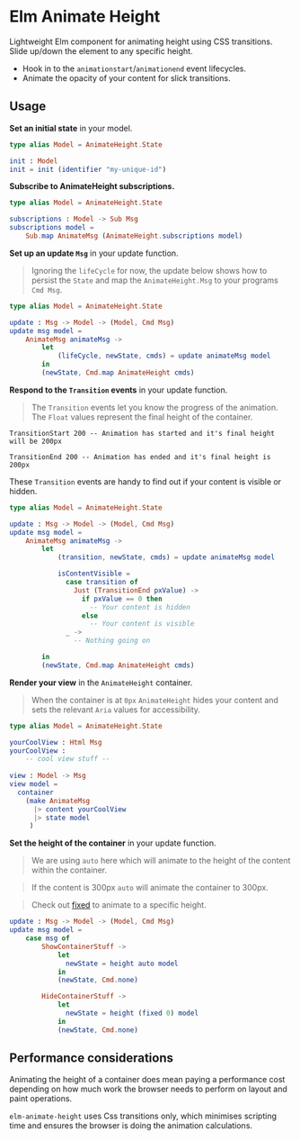 # Elm Animate Height
Lightweight Elm component for animating height using CSS transitions. Slide up/down the element to any specific height.

- Hook in to the `animationstart`/`animationend` event lifecycles.
- Animate the opacity of your content for slick transitions.

## Usage
__Set an initial state__ in your model.

```elm
type alias Model = AnimateHeight.State

init : Model
init = init (identifier "my-unique-id")
```


__Subscribe to AnimateHeight subscriptions.__

```elm
type alias Model = AnimateHeight.State

subscriptions : Model -> Sub Msg
subscriptions model = 
    Sub.map AnimateMsg (AnimateHeight.subscriptions model)
```

__Set up an update `Msg`__ in your update function.

> Ignoring the `lifeCycle` for now, the update below shows how to persist the `State` and map the `AnimateHeight.Msg` to your programs `Cmd Msg`.

```elm
type alias Model = AnimateHeight.State

update : Msg -> Model -> (Model, Cmd Msg)
update msg model =
    AnimateMsg animateMsg ->
        let
            (lifeCycle, newState, cmds) = update animateMsg model
        in
        (newState, Cmd.map AnimateHeight cmds)

```
__Respond to the `Transition` events__ in your update function.

> The `Transition` events let you know the progress of the animation.
The `Float` values represent the final height of the container.

```
TransitionStart 200 -- Animation has started and it's final height will be 200px
```

```
TransitionEnd 200 -- Animation has ended and it's final height is 200px
```

These `Transition` events are handy to find out if your content is 
visible or hidden.


```elm
type alias Model = AnimateHeight.State

update : Msg -> Model -> (Model, Cmd Msg)
update msg model =
    AnimateMsg animateMsg ->
        let
            (transition, newState, cmds) = update animateMsg model

            isContentVisible =
              case transition of 
                Just (TransitionEnd pxValue) ->
                  if pxValue == 0 then
                    -- Your content is hidden
                  else 
                    -- Your content is visible
              _ ->
                -- Nothing going on

        in
        (newState, Cmd.map AnimateHeight cmds)

```

__Render your view__ in the `AnimateHeight` container.

> When the container is at `0px` `AnimateHeight` hides your content and sets the relevant `Aria` values for accessibility.

```elm
type alias Model = AnimateHeight.State

yourCoolView : Html Msg
yourCoolView :
    -- cool view stuff --
    
view : Model -> Msg
view model =
  container
    (make AnimateMsg
      |> content yourCoolView
      |> state model
     )
```

__Set the height of the container__ in your update function.

> We are using `auto` here which will animate to the height of the content within the container.

> If the content is 300px `auto` will animate the container to 300px.

> Check out [fixed](#fixed) to animate to a specific height.

```elm
update : Msg -> Model -> (Model, Cmd Msg)
update msg model =
    case msg of
        ShowContainerStuff ->
            let
              newState = height auto model
            in
            (newState, Cmd.none)

        HideContainerStuff ->
            let
              newState = height (fixed 0) model
            in
            (newState, Cmd.none)
```

## Performance considerations
Animating the height of a container does mean paying a performance cost depending on how much work
the browser needs to perform on layout and paint operations.

`elm-animate-height` uses Css transitions only, which minimises scripting time and ensures the browser is doing the animation calculations.
